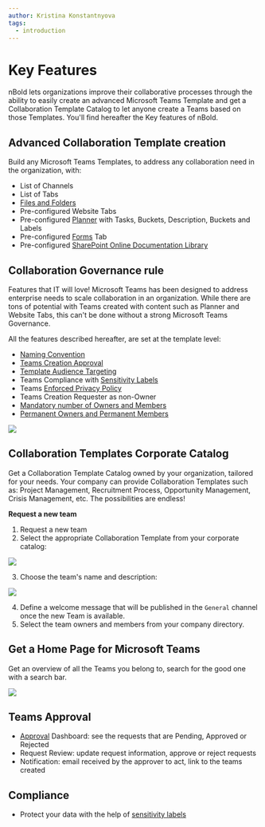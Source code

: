 ```yaml
---
author: Kristina Konstantnyova
tags:
  - introduction
---
```

# Key Features
nBold lets organizations improve their collaborative processes through the ability to easily create an advanced Microsoft Teams Template and get a Collaboration Template Catalog to let anyone create a Teams based on those Templates. You'll find hereafter the Key features of nBold.

## Advanced Collaboration Template creation
Build any Microsoft Teams Templates, to address any collaboration need in the organization, with:
* List of Channels
* List of Tabs
* [Files and Folders](/collaboration-templates/files-and-folders)
* Pre-configured Website Tabs
* Pre-configured [Planner](/collaboration-templates/microsoft-planner) with Tasks, Buckets, Description, Buckets and Labels
* Pre-configured [Forms](/collaboration-templates/microsoft-forms) Tab
* Pre-configured [SharePoint Online Documentation Library](/collaboration-templates/sharepoint-library)

## Collaboration Governance rule
Features that IT will love! Microsoft Teams has been designed to address enterprise needs to scale collaboration in an organization. While there are tons of potential with Teams created with content such as Planner and Website Tabs, this can't be done without a strong Microsoft Teams Governance.

All the features described hereafter, are set at the template level:
* [Naming Convention](/governance-policies/naming-conventions)
* [Teams Creation Approval](/governance-policies/approval)
* [Template Audience Targeting](/governance-policies/audience-targeting)
* Teams Compliance with [Sensitivity Labels](/governance-policies/sensitivity-labels)
* Teams [Enforced Privacy Policy](/governance-policies/security-policy)
* Teams Creation Requester as non-Owner
* [Mandatory number of Owners and Members](/governance-policies/mandatory-number-of-owners-and-members)
* [Permanent Owners and Permanent Members](/governance-policies/permanent-owners-and-members-policy)

![](https://downloads.intercomcdn.com/i/o/462804740/66f3b89c10e5add4bf608298/Screenshot+2022-02-10+at+10.43.05.png)

## Collaboration Templates Corporate Catalog
Get a Collaboration Template Catalog owned by your organization, tailored for your needs. Your company can provide Collaboration Templates such as: Project Management, Recruitment Process, Opportunity Management, Crisis Management, etc. The possibilities are endless!

**Request a new team**

1. Request a new team
2. Select the appropriate Collaboration Template from your corporate catalog:

![](https://downloads.intercomcdn.com/i/o/175628319/9367e7d111ffcaeb0e0001b5/image.png)

3. Choose the team's name and description:

![](https://downloads.intercomcdn.com/i/o/175628523/60feb48f0bd397ca2b0f343d/image.png)

4. Define a welcome message that will be published in the `General` channel once the new Team is available.
5. Select the team owners and members from your company directory.

## Get a Home Page for Microsoft Teams

Get an overview of all the Teams you belong to, search for the good one with a search bar.

![](https://downloads.intercomcdn.com/i/o/175628763/d8e021026209861b63a4ac27/image.png)

## Teams Approval

* [Approval](/governance-policies/approval) Dashboard: see the requests that are Pending, Approved or Rejected
* Request Review: update request information, approve or reject requests
* Notification: email received by the approver to act, link to the teams created

## Compliance

* Protect your data with the help of [sensitivity labels](/governance-policies/security-policy)